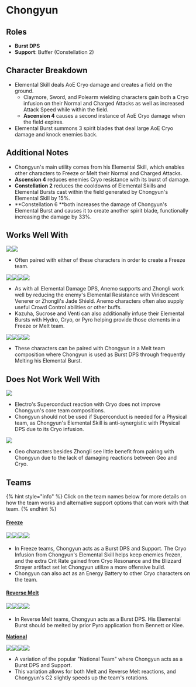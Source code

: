 # Chongyun

## Roles

* **Burst DPS**
* **Support**: Buffer (Constellation 2)

## Character Breakdown

* Elemental Skill deals AoE Cryo damage and creates a field on the ground.
  * Claymore, Sword, and Polearm wielding characters gain both a Cryo infusion on their Normal and Charged Attacks as well as increased Attack Speed while within the field.
  * **Ascension 4** causes a second instance of AoE Cryo damage when the field expires.
* Elemental Burst summons 3 spirit blades that deal large AoE Cryo damage and knock enemies back.

## **Additional Notes**

* Chongyun's main utility comes from his Elemental Skill, which enables other characters to Freeze or Melt their Normal and Charged Attacks.
* **Ascension 4** reduces enemies Cryo resistance with its burst of damage.&#x20;
* **Constellation 2** reduces the cooldowns of Elemental Skills and Elemental Bursts cast within the field generated by Chongyun's Elemental Skill by 15%.
* **Constellation 6 **both increases the damage of Chongyun's Elemental Burst and causes it to create another spirit blade, functionally increasing the damage by 33%.&#x20;

## Works Well With

![](../../.gitbook/assets/UI\_AvatarIcon\_Mona.png)![](../../.gitbook/assets/UI\_AvatarIcon\_Xingqiu.png)

* Often paired with either of these characters in order to create a Freeze team.

![](../../.gitbook/assets/UI\_AvatarIcon\_Kazuha.png)![](../../.gitbook/assets/UI\_AvatarIcon\_Sucrose.png)![](../../.gitbook/assets/UI\_AvatarIcon\_Venti.png)![](../../.gitbook/assets/UI\_AvatarIcon\_Zhongli.png)

* As with all Elemental Damage DPS, Anemo supports and Zhongli work well by reducing the enemy's Elemental Resistance with Viridescent Venerer or Zhongli's Jade Shield. Anemo characters often also supply useful Crowd Control abilities or other buffs.
* Kazuha, Sucrose and Venti can also additionally infuse their Elemental Bursts with Hydro, Cryo, or Pyro helping provide those elements in a Freeze or Melt team.

&#x20;![](../../.gitbook/assets/UI\_AvatarIcon\_Bennett.png)![](../../.gitbook/assets/UI\_AvatarIcon\_Klee.png)![](../../.gitbook/assets/UI\_AvatarIcon\_Xiangling.png)![](../../.gitbook/assets/UI\_AvatarIcon\_Yanfei.png)

* These characters can be paired with Chongyun in a Melt team composition where Chongyun is used as Burst DPS through frequently Melting his Elemental Burst.

## Does Not Work Well With

![](../../.gitbook/assets/Element\_Electro.webp)

* Electro's Superconduct reaction with Cryo does not improve Chongyun's core team compositions.
* Chongyun should not be used if Superconduct is needed for a Physical team, as Chongyun's Elemental Skill is anti-synergistic with Physical DPS due to its Cryo infusion.

![](../../.gitbook/assets/Element\_Geo.webp)

* Geo characters besides Zhongli see little benefit from pairing with Chongyun due to the lack of damaging reactions between Geo and Cryo.

## Teams

{% hint style="info" %}
Click on the team names below for more details on how the team works and alternative support options that can work with that team.
{% endhint %}

#### [Freeze](../../teams/freeze.md)

#### ![](../../.gitbook/assets/UI\_AvatarIcon\_Rosaria.png)![](../../.gitbook/assets/UI\_AvatarIcon\_Mona.png)![](../../.gitbook/assets/UI\_AvatarIcon\_Chongyun.png)![](../../.gitbook/assets/UI\_AvatarIcon\_Kazuha.png)

* In Freeze teams, Chongyun acts as a Burst DPS and Support. The Cryo Infusion from Chongyun's Elemental Skill helps keep enemies frozen, and the extra Crit Rate gained from Cryo Resonance and the Blizzard Strayer artifact set let Chongyun utilize a more offensive build.
* Chongyun can also act as an Energy Battery to other Cryo characters on the team.

#### [Reverse Melt](../../teams/reverse-melt.md)

#### &#x20;![](../../.gitbook/assets/UI\_AvatarIcon\_Klee.png)![](../../.gitbook/assets/UI\_AvatarIcon\_Chongyun.png)![](../../.gitbook/assets/UI\_AvatarIcon\_Kazuha.png)![](../../.gitbook/assets/UI\_AvatarIcon\_Bennett.png)

* In Reverse Melt teams, Chongyun acts as a Burst DPS. His Elemental Burst should be melted by prior Pyro application from Bennett or Klee.

[**National**](../../teams/national.md)

![](../../.gitbook/assets/UI\_AvatarIcon\_Xiangling.png)![](../../.gitbook/assets/UI\_AvatarIcon\_Xingqiu.png)![](../../.gitbook/assets/UI\_AvatarIcon\_Chongyun.png)![](../../.gitbook/assets/UI\_AvatarIcon\_Bennett.png)

* A variation of the popular "National Team" where Chongyun acts as a Burst DPS and Support.
* This variation allows for both Melt and Reverse Melt reactions, and Chongyun's C2 slightly speeds up the team's rotations.&#x20;
